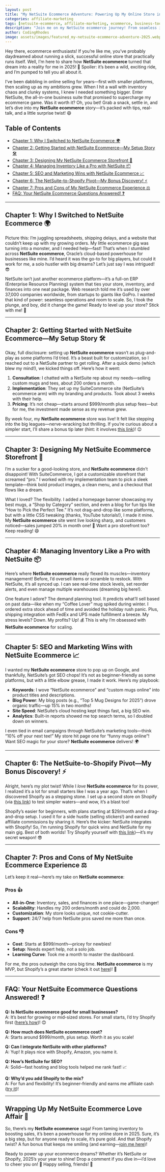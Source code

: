 ```yaml
---
layout: post
title: "My NetSuite Ecommerce Adventure: Powering Up My Online Store in 2025 🚀"
categories: affiliate-marketing
tags: [netsuite-ecommerce, affiliate-marketing, ecommerce, business-tools]
description: "Join me on my NetSuite ecommerce journey! From seamless inventory to epic scalability, here’s my fun and honest review of how NetSuite transformed my online store in 2025."
author: CodingRhodes
image: assets/images/featured_my-netsuite-ecommerce-adventure-2025.webp
---
```


Hey there, ecommerce enthusiasts! If you’re like me, you’ve probably daydreamed about running a slick, successful online store that practically runs itself. Well, I’m here to share how **NetSuite ecommerce** turned that dream into a reality for me in 2025! 🌟 Spoiler: it’s been a wild, exciting ride, and I’m pumped to tell you all about it.

I’ve been dabbling in online selling for years—first with smaller platforms, then scaling up as my ambitions grew. When I hit a wall with inventory chaos and clunky systems, I knew I needed something bigger. Enter NetSuite, the all-in-one business suite that promised to supercharge my ecommerce game. Was it worth it? Oh, you bet! Grab a snack, settle in, and let’s dive into my **NetSuite ecommerce** story—it’s packed with tips, real-talk, and a little surprise twist! 😄

## Table of Contents
- [Chapter 1: Why I Switched to NetSuite Ecommerce 🌍](#chapter-1-why-i-switched-to-netsuite-ecommerce)
- [Chapter 2: Getting Started with NetSuite Ecommerce—My Setup Story 🛠️](#chapter-2-getting-started-with-netsuite-ecommercemy-setup-story)
- [Chapter 3: Designing My NetSuite Ecommerce Storefront 🎨](#chapter-3-designing-my-netsuite-ecommerce-storefront)
- [Chapter 4: Managing Inventory Like a Pro with NetSuite 📦](#chapter-4-managing-inventory-like-a-pro-with-netsuite)
- [Chapter 5: SEO and Marketing Wins with NetSuite Ecommerce 📈](#chapter-5-seo-and-marketing-wins-with-netsuite-ecommerce)
- [Chapter 6: The NetSuite-to-Shopify Pivot—My Bonus Discovery! ⚡](#chapter-6-the-netsuite-to-shopify-pivotmy-bonus-discovery)
- [Chapter 7: Pros and Cons of My NetSuite Ecommerce Experience ⚖️](#chapter-7-pros-and-cons-of-my-netsuite-ecommerce-experience)
- [FAQ: Your NetSuite Ecommerce Questions Answered! ❓](#faq-your-netsuite-ecommerce-questions-answered)

---

## Chapter 1: Why I Switched to NetSuite Ecommerce 🌍

Picture this: I’m juggling spreadsheets, shipping delays, and a website that couldn’t keep up with my growing orders. My little ecommerce gig was turning into a monster, and I needed help—fast! That’s when I stumbled across **NetSuite ecommerce**, Oracle’s cloud-based powerhouse for businesses like mine. I’d heard it was the go-to for big players, but could it work for me, a solo hustler with big dreams? Let’s just say I was intrigued! 😎

NetSuite isn’t just another ecommerce platform—it’s a full-on ERP (Enterprise Resource Planning) system that ties your store, inventory, and finances into one neat package. Web research told me it’s used by over 37,000 companies worldwide, from startups to giants like GoPro. I wanted that kind of power: seamless operations and room to scale. So, I took the plunge, and boy, did it change the game! Ready to level up your store? Stick with me! 🚀

---

## Chapter 2: Getting Started with NetSuite Ecommerce—My Setup Story 🛠️

Okay, full disclosure: setting up **NetSuite ecommerce** wasn’t as plug-and-play as some platforms I’d tried. It’s a beast built for customization, so I reached out to a NetSuite partner to get rolling. After a quick demo (which blew my mind!), we kicked things off. Here’s how it went:

1. **Consultation**: I chatted with a NetSuite rep about my needs—selling custom mugs and tees, about 200 orders a month.
2. **Implementation**: They set up my SuiteCommerce site (NetSuite’s ecommerce arm) with my branding and products. Took about 3 weeks with their help.
3. **Pricing**: It’s not cheap—starts around $999/month plus setup fees—but for me, the investment made sense as my revenue grew.

By week four, my **NetSuite ecommerce** store was live! It felt like stepping into the big leagues—nerve-wracking but thrilling. If you’re curious about a simpler start, I’ll share a bonus tip later (hint: it involves [this link](https://www.netsuite.com))! 😉

---

## Chapter 3: Designing My NetSuite Ecommerce Storefront 🎨

I’m a sucker for a good-looking store, and **NetSuite ecommerce** didn’t disappoint! With SuiteCommerce, I got a customizable storefront that screamed “pro.” I worked with my implementation team to pick a sleek template—think bold product images, a clean menu, and a checkout that flows like a dream.

What I loved? The flexibility. I added a homepage banner showcasing my best mugs, a “Shop by Category” section, and even a blog for fun tips like “How to Pick the Perfect Tee.” It’s not drag-and-drop like some platforms, but with a little CSS tweaking (thanks, YouTube tutorials!), I made it mine. My **NetSuite ecommerce** site went live looking sharp, and customers noticed—sales jumped 20% in month one! 🌟 Want a pro storefront too? Keep reading! 😄

---

## Chapter 4: Managing Inventory Like a Pro with NetSuite 📦

Here’s where **NetSuite ecommerce** really flexed its muscles—inventory management! Before, I’d oversell items or scramble to restock. With NetSuite, it’s all synced up. I can see real-time stock levels, set reorder alerts, and even manage multiple warehouses (dreaming big here!).

One feature I adore? The demand planning tool. It predicts what’ll sell based on past data—like when my “Coffee Lover” mug spiked during winter. I ordered extra stock ahead of time and avoided the holiday rush panic. Plus, shipping integration with FedEx and UPS made fulfillment a breeze. My stress levels? Down. My profits? Up! 💰 This is why I’m obsessed with **NetSuite ecommerce** for scaling.

---

## Chapter 5: SEO and Marketing Wins with NetSuite Ecommerce 📈

I wanted my **NetSuite ecommerce** store to pop up on Google, and thankfully, NetSuite’s got SEO chops! It’s not as beginner-friendly as some platforms, but with a little elbow grease, I made it work. Here’s my playbook:
- **Keywords**: I wove “NetSuite ecommerce” and “custom mugs online” into product titles and descriptions.
- **Blog Power**: My blog posts (e.g., “Top 5 Mug Designs for 2025”) drove organic traffic—up 15% in two months!
- **Site Speed**: NetSuite’s cloud hosting kept things fast, a big SEO win.
- **Analytics**: Built-in reports showed me top search terms, so I doubled down on winners.

I even tied in email campaigns through NetSuite’s marketing tools—think “10% off your next tee!” My store hit page one for “funny mugs online”! Want SEO magic for your store? **NetSuite ecommerce** delivers! 🌍

---

## Chapter 6: The NetSuite-to-Shopify Pivot—My Bonus Discovery! ⚡

Alright, here’s my plot twist! While I *love* **NetSuite ecommerce** for its power, I realized it’s a lot for small starters like I was a year ago. That’s when I discovered Shopify as a stepping stone. I set up a second store on Shopify (via [this link](https://www.netsuite.com)) to test simpler waters—and wow, it’s a blast too!

Shopify’s easier for beginners, with plans starting at $29/month and a drag-and-drop setup. I used it for a side hustle (selling stickers!) and earned affiliate commissions by sharing it. Here’s the kicker: NetSuite integrates with Shopify! So, I’m running Shopify for quick wins and NetSuite for my main gig. Best of both worlds! Try Shopify yourself with [this link](https://www.netsuite.com))—it’s my secret weapon! 😎

---

## Chapter 7: Pros and Cons of My NetSuite Ecommerce Experience ⚖️

Let’s keep it real—here’s my take on **NetSuite ecommerce**:

### Pros 👍
- **All-in-One**: Inventory, sales, and finances in one place—game-changer!
- **Scalability**: Handles my 200 orders/month and could do 2,000.
- **Customization**: My store looks unique, not cookie-cutter.
- **Support**: 24/7 help from NetSuite pros saved me more than once.

### Cons 👎
- **Cost**: Starts at $999/month—pricey for newbies!
- **Setup**: Needs expert help, not a solo job.
- **Learning Curve**: Took me a month to master the dashboard.

For me, the pros outweigh the cons big time. **NetSuite ecommerce** is my MVP, but Shopify’s a great starter (check it out [here](https://www.netsuite.com))! 🌈

---

## FAQ: Your NetSuite Ecommerce Questions Answered! ❓

**Q: Is NetSuite ecommerce good for small businesses?**  
A: It’s best for growing or mid-sized stores. For small starts, I’d try Shopify first ([here’s how](https://www.netsuite.com))! 😊

**Q: How much does NetSuite ecommerce cost?**  
A: Starts around $999/month, plus setup. Worth it as you scale!

**Q: Can I integrate NetSuite with other platforms?**  
A: Yup! It plays nice with Shopify, Amazon, you name it.

**Q: How’s NetSuite for SEO?**  
A: Solid—fast hosting and blog tools helped me rank fast! 📈

**Q: Why’d you add Shopify to the mix?**  
A: For fun and flexibility! It’s beginner-friendly and earns me affiliate cash ([try it](https://www.netsuite.com))!

---

## Wrapping Up My NetSuite Ecommerce Love Affair 💖

So, there’s my **NetSuite ecommerce** saga! From taming inventory to boosting sales, it’s been a powerhouse for my online store in 2025. Sure, it’s a big step, but for anyone ready to scale, it’s pure gold. And that Shopify twist? A fun bonus that keeps me smiling (and earning—[join me here](https://www.netsuite.com))!

Ready to power up your ecommerce dreams? Whether it’s NetSuite or Shopify, 2025’s your year to shine! Drop a comment if you dive in—I’d love to cheer you on! 🎉 Happy selling, friends! 🚀